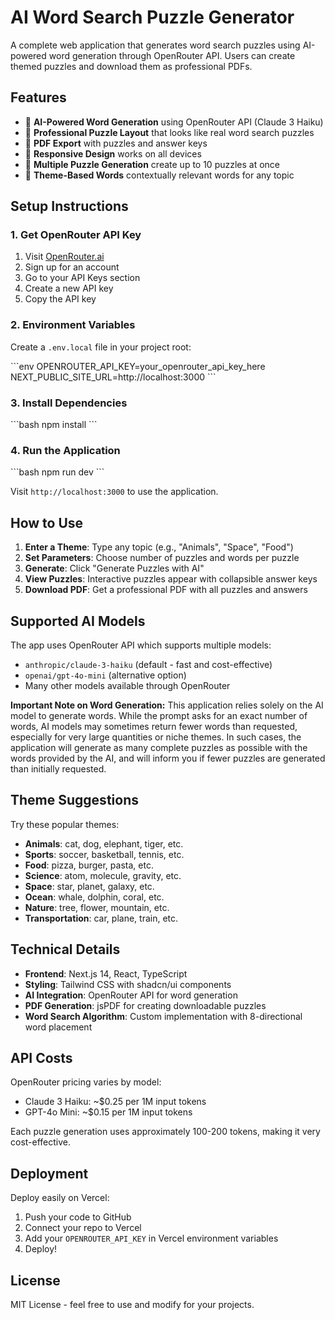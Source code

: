 # AI Word Search Puzzle Generator

A complete web application that generates word search puzzles using AI-powered word generation through OpenRouter API. Users can create themed puzzles and download them as professional PDFs.

## Features

- 🤖 **AI-Powered Word Generation** using OpenRouter API (Claude 3 Haiku)
- 🧩 **Professional Puzzle Layout** that looks like real word search puzzles
- 📄 **PDF Export** with puzzles and answer keys
- 🎨 **Responsive Design** works on all devices
- 🔄 **Multiple Puzzle Generation** create up to 10 puzzles at once
- 🎯 **Theme-Based Words** contextually relevant words for any topic

## Setup Instructions

### 1. Get OpenRouter API Key

1. Visit [OpenRouter.ai](https://openrouter.ai/)
2. Sign up for an account
3. Go to your API Keys section
4. Create a new API key
5. Copy the API key

### 2. Environment Variables

Create a `.env.local` file in your project root:

\`\`\`env
OPENROUTER_API_KEY=your_openrouter_api_key_here
NEXT_PUBLIC_SITE_URL=http://localhost:3000
\`\`\`

### 3. Install Dependencies

\`\`\`bash
npm install
\`\`\`

### 4. Run the Application

\`\`\`bash
npm run dev
\`\`\`

Visit `http://localhost:3000` to use the application.

## How to Use

1. **Enter a Theme**: Type any topic (e.g., "Animals", "Space", "Food")
2. **Set Parameters**: Choose number of puzzles and words per puzzle
3. **Generate**: Click "Generate Puzzles with AI" 
4. **View Puzzles**: Interactive puzzles appear with collapsible answer keys
5. **Download PDF**: Get a professional PDF with all puzzles and answers

## Supported AI Models

The app uses OpenRouter API which supports multiple models:
- `anthropic/claude-3-haiku` (default - fast and cost-effective)
- `openai/gpt-4o-mini` (alternative option)
- Many other models available through OpenRouter

**Important Note on Word Generation:**
This application relies solely on the AI model to generate words. While the prompt asks for an exact number of words, AI models may sometimes return fewer words than requested, especially for very large quantities or niche themes. In such cases, the application will generate as many complete puzzles as possible with the words provided by the AI, and will inform you if fewer puzzles are generated than initially requested.

## Theme Suggestions

Try these popular themes:
- **Animals**: cat, dog, elephant, tiger, etc.
- **Sports**: soccer, basketball, tennis, etc.
- **Food**: pizza, burger, pasta, etc.
- **Science**: atom, molecule, gravity, etc.
- **Space**: star, planet, galaxy, etc.
- **Ocean**: whale, dolphin, coral, etc.
- **Nature**: tree, flower, mountain, etc.
- **Transportation**: car, plane, train, etc.

## Technical Details

- **Frontend**: Next.js 14, React, TypeScript
- **Styling**: Tailwind CSS with shadcn/ui components
- **AI Integration**: OpenRouter API for word generation
- **PDF Generation**: jsPDF for creating downloadable puzzles
- **Word Search Algorithm**: Custom implementation with 8-directional word placement

## API Costs

OpenRouter pricing varies by model:
- Claude 3 Haiku: ~$0.25 per 1M input tokens
- GPT-4o Mini: ~$0.15 per 1M input tokens

Each puzzle generation uses approximately 100-200 tokens, making it very cost-effective.

## Deployment

Deploy easily on Vercel:

1. Push your code to GitHub
2. Connect your repo to Vercel
3. Add your `OPENROUTER_API_KEY` in Vercel environment variables
4. Deploy!

## License

MIT License - feel free to use and modify for your projects.
